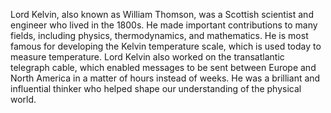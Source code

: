 Lord Kelvin, also known as William Thomson, was a Scottish scientist and engineer who lived in the 1800s. He made important contributions to many fields, including physics, thermodynamics, and mathematics. He is most famous for developing the Kelvin temperature scale, which is used today to measure temperature. Lord Kelvin also worked on the transatlantic telegraph cable, which enabled messages to be sent between Europe and North America in a matter of hours instead of weeks. He was a brilliant and influential thinker who helped shape our understanding of the physical world.